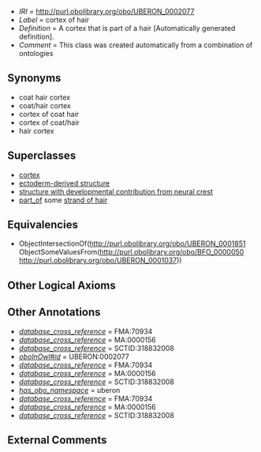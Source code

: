  * *IRI* = http://purl.obolibrary.org/obo/UBERON_0002077
 * *Label* = cortex of hair
 * *Definition* = A cortex that is part of a hair [Automatically generated definition].
 * *Comment* = This class was created automatically from a combination of ontologies

## Synonyms

 * coat hair cortex
 * coat/hair cortex
 * cortex of coat hair
 * cortex of coat/hair
 * hair cortex

## Superclasses

 * [cortex](../../UBERON/51/UBERON_0001851.md)
 * [ectoderm-derived structure](../../UBERON/21/UBERON_0004121.md)
 * [structure with developmental contribution from neural crest](../../UBERON/14/UBERON_0010314.md)
 * [part_of](../../BFO/50/BFO_0000050.md) some [strand of hair](../../UBERON/37/UBERON_0001037.md)

## Equivalencies

 * ObjectIntersectionOf(<http://purl.obolibrary.org/obo/UBERON_0001851> ObjectSomeValuesFrom(<http://purl.obolibrary.org/obo/BFO_0000050> <http://purl.obolibrary.org/obo/UBERON_0001037>))

## Other Logical Axioms


## Other Annotations

 * *[database_cross_reference](../../ef/oboInOwl#hasDbXref.md)* = FMA:70934
 * *[database_cross_reference](../../ef/oboInOwl#hasDbXref.md)* = MA:0000156
 * *[database_cross_reference](../../ef/oboInOwl#hasDbXref.md)* = SCTID:318832008
 * *[oboInOwl#id](../../id/oboInOwl#id.md)* = UBERON:0002077
 * *[database_cross_reference](../../ef/oboInOwl#hasDbXref.md)* = FMA:70934
 * *[database_cross_reference](../../ef/oboInOwl#hasDbXref.md)* = MA:0000156
 * *[database_cross_reference](../../ef/oboInOwl#hasDbXref.md)* = SCTID:318832008
 * *[has_obo_namespace](../../ce/oboInOwl#hasOBONamespace.md)* = uberon
 * *[database_cross_reference](../../ef/oboInOwl#hasDbXref.md)* = FMA:70934
 * *[database_cross_reference](../../ef/oboInOwl#hasDbXref.md)* = MA:0000156
 * *[database_cross_reference](../../ef/oboInOwl#hasDbXref.md)* = SCTID:318832008

## External Comments

